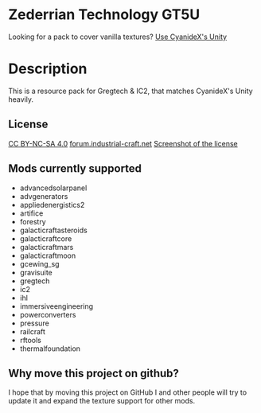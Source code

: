 # Zederrian Technology GT5U

Looking for a pack to cover vanilla textures? [Use CyanideX's Unity ](https://www.curseforge.com/minecraft/texture-packs/unity)

# Description

This is a resource pack for Gregtech & IC2, that matches CyanideX's Unity heavily.

## License

[CC BY-NC-SA 4.0](http://creativecommons.org/licenses/by-nc-sa/4.0/deed.en)
[forum.industrial-craft.net](https://forum.industrial-craft.net/thread/11192-16x-ic2-gt5u-6-ae2-more-zederrian-technology-1-4-0/?postID=177688&highlight=zederrian#post177688)
[Screenshot of the license](https://i.imgur.com/3QeuL49.png)


## Mods currently supported

 - advancedsolarpanel
 - advgenerators
 - appliedenergistics2
 - artifice
 - forestry
 - galacticraftasteroids
 - galacticraftcore
 - galacticraftmars
 - galacticraftmoon
 - gcewing_sg
 - gravisuite
 - gregtech
 - ic2
 - ihl
 - immersiveengineering
 - powerconverters
 - pressure
 - railcraft
 - rftools
 - thermalfoundation

## Why move this project on github?

I hope that by moving this project on GitHub I and other people will try to update it and expand the texture support for other mods.

